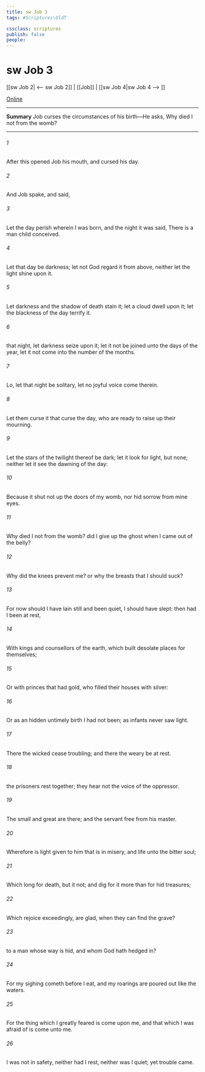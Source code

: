 ```yaml
---
title: sw Job 3
tags: #Scriptures\OldT

cssclass: scriptures
publish: false
people:
---
```


# sw Job 3
[[sw Job 2| <-- sw Job 2]] | [[Job]] | [[sw Job 4|sw Job 4 --> ]]

[Online](https://churchofjesuschrist.org/study/scriptures/ot/job/3?lang=eng)

---
__Summary__
Job curses the circumstances of his birth—He asks, Why died I not from the womb?

---
###### 1 
After this opened Job his mouth, and cursed his day.

###### 2 
And Job spake, and said,

###### 3 
Let the day perish wherein I was born, and the night  it was said, There is a man child conceived.

###### 4 
Let that day be darkness; let not God regard it from above, neither let the light shine upon it.

###### 5 
Let darkness and the shadow of death stain it; let a cloud dwell upon it; let the blackness of the day terrify it.

###### 6 
 that night, let darkness seize upon it; let it not be joined unto the days of the year, let it not come into the number of the months.

###### 7 
Lo, let that night be solitary, let no joyful voice come therein.

###### 8 
Let them curse it that curse the day, who are ready to raise up their mourning.

###### 9 
Let the stars of the twilight thereof be dark; let it look for light, but  none; neither let it see the dawning of the day:

###### 10 
Because it shut not up the doors of my  womb, nor hid sorrow from mine eyes.

###### 11 
Why died I not from the womb?  did I  give up the ghost when I came out of the belly?

###### 12 
Why did the knees prevent me? or why the breasts that I should suck?

###### 13 
For now should I have lain still and been quiet, I should have slept: then had I been at rest,

###### 14 
With kings and counsellors of the earth, which built desolate places for themselves;

###### 15 
Or with princes that had gold, who filled their houses with silver:

###### 16 
Or as an hidden untimely birth I had not been; as infants  never saw light.

###### 17 
There the wicked cease  troubling; and there the weary be at rest.

###### 18 
 the prisoners rest together; they hear not the voice of the oppressor.

###### 19 
The small and great are there; and the servant  free from his master.

###### 20 
Wherefore is light given to him that is in misery, and life unto the bitter  soul;

###### 21 
Which long for death, but it  not; and dig for it more than for hid treasures;

###### 22 
Which rejoice exceedingly,  are glad, when they can find the grave?

###### 23 
 to a man whose way is hid, and whom God hath hedged in?

###### 24 
For my sighing cometh before I eat, and my roarings are poured out like the waters.

###### 25 
For the thing which I greatly feared is come upon me, and that which I was afraid of is come unto me.

###### 26 
I was not in safety, neither had I rest, neither was I quiet; yet trouble came.

